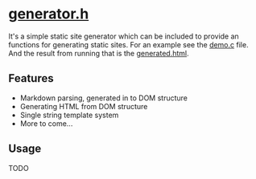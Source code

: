 # [generator.h](https://github.com/Aleman778/website_generator/blob/main/generator.h)
                
It's a simple static site generator which can be included to provide an functions for generating static sites. For an example see the [demo.c](https://github.com/Aleman778/website_generator/blob/main/demo.c) file. And the result
from running that is the [generated.html](https://github.com/Aleman778/website_generator/blob/main/generated.html).

## Features
- Markdown parsing, generated in to DOM structure
- Generating HTML from DOM structure
- Single string template system
- More to come...

## Usage
TODO
                
